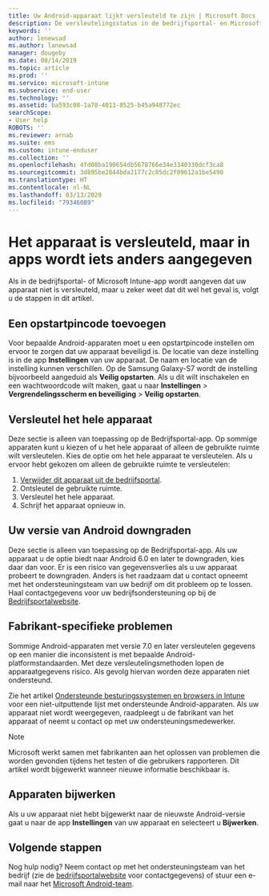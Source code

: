 ```yaml
---
title: Uw Android-apparaat lijkt versleuteld te zijn | Microsoft Docs
description: De versleutelingsstatus in de bedrijfsportal- en Microsoft Intune-app oplossen
keywords: ''
author: lenewsad
ms.author: lanewsad
manager: dougeby
ms.date: 08/14/2019
ms.topic: article
ms.prod: ''
ms.service: microsoft-intune
ms.subservice: end-user
ms.technology: ''
ms.assetid: ba593c08-1a78-4013-8525-b45a948772ec
searchScope:
- User help
ROBOTS: ''
ms.reviewer: arnab
ms.suite: ems
ms.custom: intune-enduser
ms.collection: ''
ms.openlocfilehash: 4fd08ba190654db5678766e34e3340330dcf3ca8
ms.sourcegitcommit: 3d895be2844bda2177c2c85dc2f09612a1be5490
ms.translationtype: HT
ms.contentlocale: nl-NL
ms.lasthandoff: 03/13/2020
ms.locfileid: "79346089"
---
```

# <a name="device-encrypted-but-apps-say-otherwise"></a>Het apparaat is versleuteld, maar in apps wordt iets anders aangegeven

Als in de bedrijfsportal- of Microsoft Intune-app wordt aangeven dat uw apparaat niet is versleuteld, maar u zeker weet dat dit wel het geval is, volgt u de stappen in dit artikel.  

## <a name="add-a-startup-pin"></a>Een opstartpincode toevoegen

Voor bepaalde Android-apparaten moet u een opstartpincode instellen om ervoor te zorgen dat uw apparaat beveiligd is. De locatie van deze instelling is in de app **Instellingen** van uw apparaat. De naam en locatie van de instelling kunnen verschillen. Op de Samsung Galaxy-S7 wordt de instelling bijvoorbeeld aangeduid als **Veilig opstarten**. Als u dit wilt inschakelen en een wachtwoordcode wilt maken, gaat u naar **Instellingen** > **Vergrendelingsscherm en beveiliging** > **Veilig opstarten**.  

## <a name="encrypt-the-entire-device"></a>Versleutel het hele apparaat

Deze sectie is alleen van toepassing op de Bedrijfsportal-app. Op sommige apparaten kunt u kiezen of u het hele apparaat of alleen de gebruikte ruimte wilt versleutelen. Kies de optie om het hele apparaat te versleutelen. Als u ervoor hebt gekozen om alleen de gebruikte ruimte te versleutelen:

1. [Verwijder dit apparaat uit de bedrijfsportal](unenroll-your-device-from-intune-android.md).
2. Ontsleutel de gebruikte ruimte.  
3. Versleutel het hele apparaat.  
4. Schrijf het apparaat opnieuw in.  

## <a name="downgrade-your-version-of-android"></a>Uw versie van Android downgraden

Deze sectie is alleen van toepassing op de Bedrijfsportal-app. Als uw apparaat u de optie biedt naar Android 6.0 en later te downgraden, kies daar dan voor. Er is een risico van gegevensverlies als u uw apparaat probeert te downgraden. Anders is het raadzaam dat u contact opneemt met het ondersteuningsteam van uw bedrijf om dit probleem op te lossen. Haal contactgegevens voor uw bedrijfsondersteuning op bij de [Bedrijfsportalwebsite](https://go.microsoft.com/fwlink/?linkid=2010980).  

## <a name="specific-manufacturer-issues"></a>Fabrikant-specifieke problemen

Sommige Android-apparaten met versie 7.0 en later versleutelen gegevens op een manier die inconsistent is met bepaalde Android-platformstandaarden. Met deze versleutelingsmethoden lopen de apparaatgegevens risico. Als gevolg hiervan worden deze apparaten niet ondersteund.

Zie het artikel [Ondersteunde besturingssystemen en browsers in Intune](https://docs.microsoft.com/intune/fundamentals/supported-devices-browsers#supported-samsung-knox-standard-devices) voor een niet-uitputtende lijst met ondersteunde Android-apparaten. Als uw apparaat niet wordt weergegeven, raadpleegt u de fabrikant van het apparaat of neemt u contact op met uw ondersteuningsmedewerker.

> [!Note]
> Microsoft werkt samen met fabrikanten aan het oplossen van problemen die worden gevonden tijdens het testen of die gebruikers rapporteren. Dit artikel wordt bijgewerkt wanneer nieuwe informatie beschikbaar is.

## <a name="update-devices"></a>Apparaten bijwerken

Als u uw apparaat niet hebt bijgewerkt naar de nieuwste Android-versie gaat u naar de app **Instellingen** van uw apparaat en selecteert u **Bijwerken**.  

## <a name="next-steps"></a>Volgende stappen

Nog hulp nodig? Neem contact op met het ondersteuningsteam van het bedrijf (zie de [bedrijfsportalwebsite](https://go.microsoft.com/fwlink/?linkid=2010980) voor contactgegevens) of stuur een e-mail naar het <a href="mailto:wintunedroidfbk@microsoft.com?subject=I'm having trouble with enrolling my Android device&body=Describe the issue you're experiencing here.">Microsoft Android-team</a>.  
